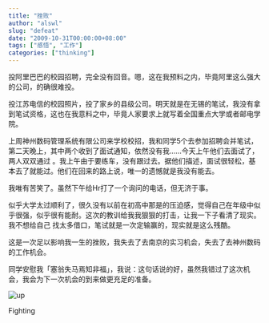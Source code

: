 ```yaml
---
title: "挫败"
author: "alswl"
slug: "defeat"
date: "2009-10-31T00:00:00+08:00"
tags: ["感悟", "工作"]
categories: ["thinking"]
---
```


投阿里巴巴的校园招聘，完全没有回音。嗯，这在我预料之内，毕竟阿里这么强大的公司，的确很难投。

投江苏电信的校园照片，投了家乡的县级公司。明天就是在无锡的笔试，我没有拿到笔试资格，这也在我意料之中，毕竟人家要求上就写着全国重点大学或者邮电学院。

上周神州数码管理系统有限公司来学校校招，我和同学5个去参加招聘会并笔试，第二天晚上，其中两个收到了面试通知，依然没有我……今天上午他们去面试了，两人双双通过
。我上午由于要练车，没有跟过去。据他们描述，面试很轻松，基本去了就能过。他们在回来的路上说，唯一的遗憾就是我没有能去。

我唯有苦笑了。虽然下午给Hr打了一个询问的电话，但无济于事。

似乎大学太过顺利了，很久没有以前在初高中那是的压迫感，觉得自己在年级中似乎很强，似乎很有能耐。这次的教训给我我狠狠的打击，让我一下子看清了现实。我不想给自己
找太多借口，笔试就是一次定输赢的，现实就是这么残酷。

这是一次足以影响我一生的挫败，我失去了去南京的实习机会，失去了去神州数码的工作机会。

同学安慰我「塞翁失马焉知非福」，我说：这句话说的好，虽然我错过了这次机会，我会为下一次机会的到来做更充足的准备。

![up](https://4ocf5n.dijingchao.com/upload_dropbox/200910/up.jpg)

Fighting

